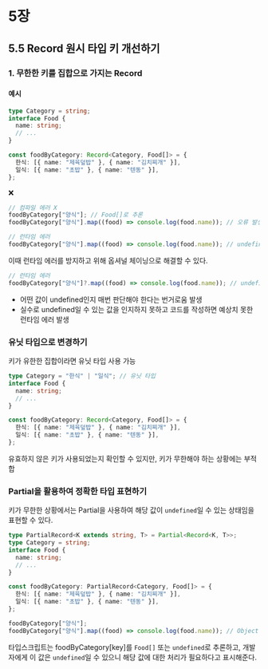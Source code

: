# 5장

## 5.5 Record 원시 타입 키 개선하기

### 1. 무한한 키를 집합으로 가지는 Record

#### 예시

```ts
type Category = string;
interface Food {
  name: string;
  // ...
}

const foodByCategory: Record<Category, Food[]> = {
  한식: [{ name: "제육덮밥" }, { name: "김치찌개" }],
  일식: [{ name: "초밥" }, { name: "텐동" }],
};
```

❌

```ts
// 컴파일 에러 X
foodByCategory["양식"]; // Food[]로 추론
foodByCategory["양식"].map((food) => console.log(food.name)); // 오류 발생 X
```

```ts
// 런타임 에러
foodByCategory["양식"].map((food) => console.log(food.name)); // undefined
```

이때 런타임 에러를 방지하고 위해 옵셔널 체이닝으로 해결할 수 있다.

```ts
// 런타임 에러
foodByCategory["양식"]?.map((food) => console.log(food.name)); // undefined
```

- 어떤 값이 undefined인지 매번 판단해야 한다는 번거로움 발생
- 실수로 undefined일 수 있는 값을 인지하지 못하고 코드를 작성하면 예상치 못한 런타임 에러 발생

### 유닛 타입으로 변경하기

키가 유한한 집합이라면 유닛 타입 사용 가능

```ts
type Category = "한식" | "일식"; // 유닛 타입
interface Food {
  name: string;
  // ...
}

const foodByCategory: Record<Category, Food[]> = {
  한식: [{ name: "제육덮밥" }, { name: "김치찌개" }],
  일식: [{ name: "초밥" }, { name: "텐동" }],
};
```

유효하지 않은 키가 사용되었는지 확인할 수 있지만, 키가 무한해야 하는 상황에는 부적합

### Partial을 활용하여 정확한 타입 표현하기

키가 무한한 상황에서는 Partial을 사용하여 해당 값이 `undefined`일 수 있는 상태임을 표현할 수 있다.

```ts
type PartialRecord<K extends string, T> = Partial<Record<K, T>>;
type Category = string;
interface Food {
  name: string;
  // ...
}

const foodByCategory: PartialRecord<Category, Food[]> = {
  한식: [{ name: "제육덮밥" }, { name: "김치찌개" }],
  일식: [{ name: "초밥" }, { name: "텐동" }],
};

foodByCategory["양식"];
foodByCategory["양식"].map((food) => console.log(food.name)); // Object is possibly 'undefined'
```

타입스크립트는 foodByCategory[key]를 `Food[]` 또는 `undefined`로 추론하고, 개발자에게 이 값은 `undefined`일 수 있으니 해당 값에 대한 처리가 필요하다고 표시해준다.
